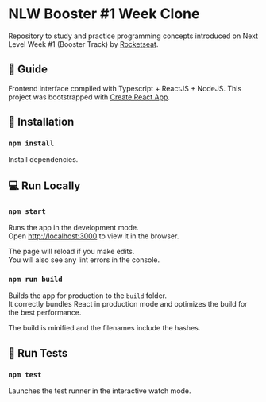 # NLW Booster #1 Week Clone
Repository to study and practice programming concepts introduced on Next Level Week #1 (Booster Track) by [Rocketseat](https://rocketseat.com.br).

## 🚀 Guide
Frontend interface compiled with Typescript + ReactJS + NodeJS.
This project was bootstrapped with [Create React App](https://github.com/facebook/create-react-app).

## 📕 Installation

### `npm install`
Install dependencies.

## 💻 Run Locally

### `npm start`

Runs the app in the development mode.<br />
Open [http://localhost:3000](http://localhost:3000) to view it in the browser.

The page will reload if you make edits.<br />
You will also see any lint errors in the console.

### `npm run build`

Builds the app for production to the `build` folder.<br />
It correctly bundles React in production mode and optimizes the build for the best performance.

The build is minified and the filenames include the hashes.

## 📝 Run Tests

### `npm test`

Launches the test runner in the interactive watch mode.<br />
